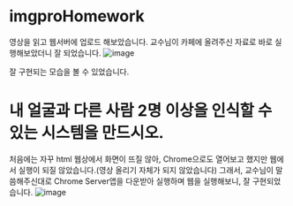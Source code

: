 # imgproHomework
영상을 읽고 웹서버에 업로드 해보았습니다.
교수님이 카페에 올려주신 자료로 바로 실행해보았더니 잘 되었습니다.
![image](https://user-images.githubusercontent.com/96435960/203009462-9edbaf81-0f17-4d39-b2f2-2d07b8129c2a.png)

잘 구현되는 모습을 볼 수 있었습니다.


# 내 얼굴과 다른 사람 2명 이상을 인식할 수 있는 시스템을 만드시오.
처음에는 자꾸 html 웹상에서 화면이 뜨질 않아, Chrome으로도 열어보고 했지만 웹에서 실행이 되질 않았습니다.(영상 올리기 자체가 되지 않았습니다)
그래서, 교수님이 말씀해주신대로 Chrome Server앱을 다운받아 실행하며 웹을 실행해보니, 잘 구현되었습니다.
![image](https://user-images.githubusercontent.com/96435960/203499719-d00b54ed-bdae-4c2f-a057-f90bb7f41e02.png)

